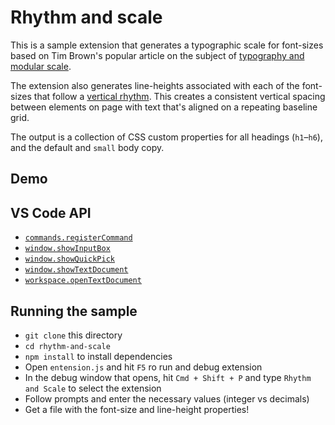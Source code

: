 # Rhythm and scale

This is a sample extension that generates a typographic scale for font-sizes based on Tim Brown's popular article on the subject of [typography and modular scale](https://alistapart.com/article/more-meaningful-typography/).

The extension also generates line-heights associated with each of the font-sizes that follow a [vertical rhythm](https://medium.com/built-to-adapt/8-point-grid-vertical-rhythm-90d05ad95032). This creates a consistent vertical spacing between elements on page with text that's aligned on a repeating baseline grid.

The output is a collection of CSS custom properties for all headings (`h1`–`h6`), and the default and `small` body copy.

## Demo

## VS Code API

- [`commands.registerCommand`](https://code.visualstudio.com/api/references/vscode-api#commands.registerCommand)
- [`window.showInputBox`](https://code.visualstudio.com/api/references/vscode-api#window.showInputBox)
- [`window.showQuickPick`](https://code.visualstudio.com/api/references/vscode-api#window.showQuickPick)
- [`window.showTextDocument`](https://code.visualstudio.com/api/references/vscode-api#window.showTextDocument)
- [`workspace.openTextDocument`](https://code.visualstudio.com/api/references/vscode-api#workspace.openTextDocument)

## Running the sample

- `git clone` this directory
- `cd rhythm-and-scale`
- `npm install` to install dependencies
- Open `entension.js` and hit `F5` ro run and debug extension
- In the debug window that opens, hit `Cmd + Shift + P` and type `Rhythm and Scale` to select the extension
- Follow prompts and enter the necessary values (integer vs decimals)
- Get a file with the font-size and line-height properties!
